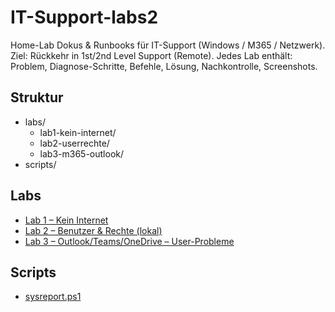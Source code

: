 # IT-Support-labs2
Home-Lab Dokus & Runbooks für IT-Support (Windows / M365 / Netzwerk). Ziel: Rückkehr in 1st/2nd Level Support (Remote).
Jedes Lab enthält: Problem, Diagnose-Schritte, Befehle, Lösung, Nachkontrolle, Screenshots.

## Struktur
- labs/
  - lab1-kein-internet/
  - lab2-userrechte/
  - lab3-m365-outlook/
- scripts/

## Labs
- [Lab 1 – Kein Internet](labs/lab1-kein-internet/runbook.md)
- [Lab 2 – Benutzer & Rechte (lokal)](labs/lab2-userrechte/runbook.md)
- [Lab 3 – Outlook/Teams/OneDrive – User-Probleme](labs/lab3-m365-outlook/runbook.md)

## Scripts
- [sysreport.ps1](scripts/sysreport.ps1)
